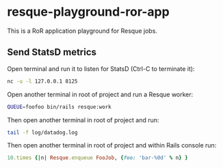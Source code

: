 # resque-playground-ror-app

This is a RoR application playground for Resque jobs.

## Send StatsD metrics

Open terminal and run it to listen for StatsD (Ctrl-C to terminate it):

```bash
nc -u -l 127.0.0.1 8125
```

Open another terminal in root of project and run a Resque worker:

```bash
QUEUE=foofoo bin/rails resque:work
```

Then open another terminal in root of project and run:

```bash
tail -f log/datadog.log
```

Then open another terminal in root of project and within Rails console run:

```ruby
10.times {|n| Resque.enqueue FooJob, {foo: 'bar-%0d' % n} }
```
